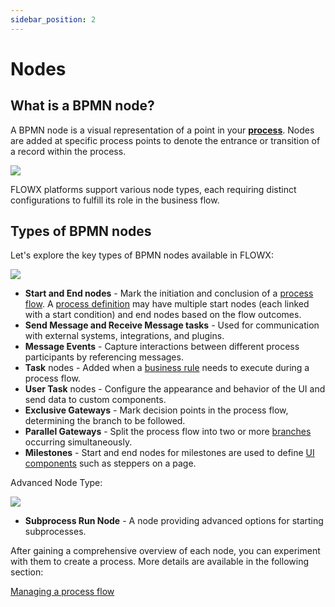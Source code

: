 ```yaml
---
sidebar_position: 2
---
```


# Nodes

## What is a BPMN node?

A BPMN node is a visual representation of a point in your [**process**](../../terms/flowx-process). Nodes are added at specific process points to denote the entrance or transition of a record within the process.

![](https://s3.eu-west-1.amazonaws.com/docx.flowx.ai/building-blocks/node/node_diagram.png)

FLOWX platforms support various node types, each requiring distinct configurations to fulfill its role in the business flow.

## Types of BPMN nodes

Let's explore the key types of BPMN nodes available in FLOWX:

![](https://s3.eu-west-1.amazonaws.com/docx.flowx.ai/release34/nodes_v2.png)

+ **Start and End nodes** - Mark the initiation and conclusion of a [process flow](../../platform-overview/frameworks-and-standards/business-process-industry-standards/intro-to-bpmn/intro-to-bpmn.md#bpmn-20-elements). A [process definition](../process/process-definition.md) may have multiple start nodes (each linked with a start condition) and end nodes based on the flow outcomes.
+ **Send Message and Receive Message tasks** - Used for communication with external systems, integrations, and plugins.
+ **Message Events** - Capture interactions between different process participants by referencing messages.
+ **Task** nodes - Added when a [business rule](../actions/business-rule-action/business-rule-action.md) needs to execute during a process flow.
+ **User Task** nodes - Configure the appearance and behavior of the UI and send data to custom components.
+ **Exclusive Gateways** - Mark decision points in the process flow, determining the branch to be followed.
+ **Parallel Gateways** - Split the process flow into two or more [branches](../../flowx-designer/managing-a-process-flow/adding-more-flow-branches.md) occurring simultaneously.
+ **Milestones** - Start and end nodes for milestones are used to define [UI components](../ui-designer/ui-component-types/ui-component-types.md) such as steppers on a page.

Advanced Node Type:

<div class = "image-scaled">

![](https://s3.eu-west-1.amazonaws.com/docx.flowx.ai/building-blocks/node/subprocess_node.png)

</div>

* **Subprocess Run Node** - A node providing advanced options for starting subprocesses.

After gaining a comprehensive overview of each node, you can experiment with them to create a process. More details are available in the following section:

[Managing a process flow](../../flowx-designer/managing-a-process-flow/managing-a-process-flow.md)